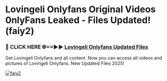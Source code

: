 # Lovingeli Onlyfans Original Videos 0nlyFans Leaked - Files Updated! (faiy2)

<h3>🔴 CLICK HERE 🌐==►► <a href="https://tinyurl.com/ehrbuxhb" rel="nofollow">Lovingeli Onlyfans Updated Files</a></h3>

Get Lovingeli Onlyfans and all content. Now you can access all videos and pictures of Lovingeli Onlyfans. New Updated Files 2025!

[![faiy2](https://i.imgur.com/lVYEuWS.gif)](https://tinyurl.com/ehrbuxhb)
